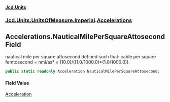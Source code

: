 #### [Jcd.Units](index.md 'index')
### [Jcd.Units.UnitsOfMeasure.Imperial](Jcd.Units.UnitsOfMeasure.Imperial.md 'Jcd.Units.UnitsOfMeasure.Imperial').[Accelerations](Accelerations.md 'Jcd.Units.UnitsOfMeasure.Imperial.Accelerations')

## Accelerations.NauticalMilePerSquareAttosecond Field

nautical mile per square attosecond defined such that: cable per square femtosecond = nmi/as² × (10.0)/((1.0/1000.0)*(1.0/1000.0)).

```csharp
public static readonly Acceleration NauticalMilePerSquareAttosecond;
```

#### Field Value
[Acceleration](Acceleration.md 'Jcd.Units.UnitTypes.Acceleration')